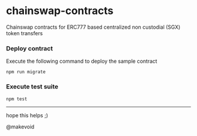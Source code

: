 # chainswap-contracts

Chainswap contracts for ERC777 based centralized non custodial (SGX) token transfers


### Deploy contract

Execute the following command to deploy the sample contract

    npm run migrate


### Execute test suite

    npm test


---

hope this helps ;)

@makevoid
